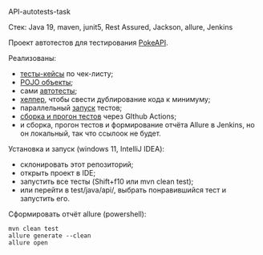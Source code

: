 API-autotests-task

Стек: Java 19, maven, junit5, Rest Assured, Jackson, allure, Jenkins

Проект автотестов для тестирования [PokeAPI](https://pokeapi.co/).

Реализованы:
- [тесты-кейсы](https://github.com/Idzanaagi/API-autotests-task/blob/main/src/TestCases.txt) по чек-листу;
- [POJO объекты](https://github.com/Idzanaagi/API-autotests-task/tree/main/src/test/java/pojo);
- сами [автотесты](https://github.com/Idzanaagi/API-autotests-task/tree/main/src/test/java/api); 
- [хелпер](https://github.com/Idzanaagi/API-autotests-task/blob/main/src/test/java/helpers/RequestWrapperHelper.java), чтобы свести дублирование кода к минимуму;
- параллельный [запуск](https://github.com/Idzanaagi/API-autotests-task/blob/7903c85fa6c4ea192f2d0ef6965c4615862e790b/pom.xml#L79-L82) тестов;
- [сборка и прогон тестов](https://github.com/Idzanaagi/API-autotests-task/blob/main/.github/workflows/maven.yml) через GIthub Actions;
- и сборка, прогон тестов и формирование отчёта Allure в Jenkins, но он локальный, так что ссылоок не будет.

Установка и запуск (windows 11, IntelliJ IDEA):
- склонировать этот репозиторий;
- открыть проект в IDE;
- запустить все тесты (Shift+f10 или mvn clean test);
- или перейти в test/java/api/, выбрать понравившийся тест и запустить его.

Сформировать отчёт allure (powershell):
```
mvn clean test
allure generate --clean
allure open
```
